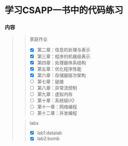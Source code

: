 # 学习CSAPP一书中的代码练习

### 内容

> > 家庭作业
> > 
> > - [x] 第二章：信息的处理与表示
> > - [x] 第三章：程序的机器级表示
> > - [x] 第四章：处理器体系结构
> > - [x] 第五章：优化程序性能
> > - [x] 第六章：存储器层次架构
> > - [ ] 第七章：链接
> > - [ ] 第八章：异常流控制
> > - [ ] 第九章：虚拟内存
> > - [ ] 第十章：系统级I/O
> > - [ ] 第十一章：网络编程
> > - [ ] 第十二章：并发编程
> >   
> 
> > labs
> > - [x] lab1:datalab
> > - [x] lab2:bomb
